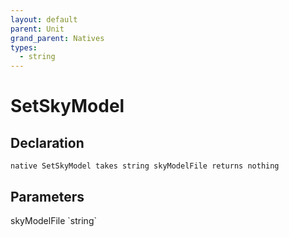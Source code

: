 ```yaml
---
layout: default
parent: Unit
grand_parent: Natives
types:
  - string
---
```


# SetSkyModel

## Declaration

```
native SetSkyModel takes string skyModelFile returns nothing
```

## Parameters
<dl>
  <dt>skyModelFile `string`</dt>
  <dd></dd>
</dl>